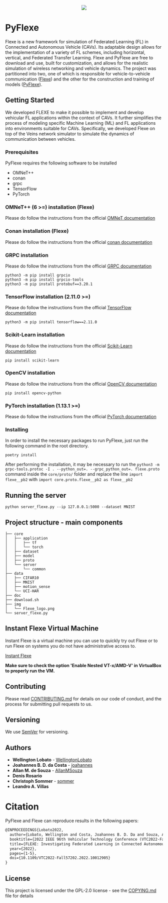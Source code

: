 <p align="center">
  <img src=img/Flexe_logo.png>
</p>

# PyFlexe
Flexe is a new framework for simulation of Federated Learning (FL) in Connected and Autonomous Vehicle (CAVs). Its adaptable design allows for the implementation of a variety of FL schemes, including horizontal, vertical, and Federated Transfer Learning. Flexe and PyFlexe are free to download and use, built for customization, and allows for the realistic simulation of wireless networking and vehicle dynamics. The project was partitioned into two, one of which is responsible for vehicle-to-vehicle communication ([Flexe](https://github.com/WellingtonLobato/flexe)) and the other for the construction and training of models ([PyFlexe](https://github.com/WellingtonLobato/PyFlexe)).

## Getting Started

We developed FLEXE to make it possible to implement and develop vehicular FL applications within the context of CAVs. It further simplifies the process of modeling specific Machine Learning (ML) and FL applications into environments suitable for CAVs. Specifically, we developed Flexe on top of the Veins network simulator to simulate the dynamics of communication between vehicles.

### Prerequisites
PyFlexe requires the following software to be installed 

- OMNeT++
- conan
- grpc
- TensorFlow
- PyTorch

### OMNeT++ (6 >=) installation (Flexe)
Please do follow the instructions from the official [OMNeT documentation](https://doc.omnetpp.org/omnetpp/InstallGuide.pdf)

### Conan installation (Flexe)
Please do follow the instructions from the official [conan documentation](https://docs.conan.io/en/latest/installation.html)

### GRPC installation
Please do follow the instructions from the official [GRPC documentation](https://grpc.io/docs/languages/python/quickstart/)
```
python3 -m pip install grpcio
python3 -m pip install grpcio-tools
python3 -m pip install protobuf==3.20.1
```

### TensorFlow installation (2.11.0 >=)
Please do follow the instructions from the official [TensorFlow documentation](https://www.tensorflow.org/install)
```
python3 -m pip install tensorflow==2.11.0
```

### Scikit-Learn installation
Please do follow the instructions from the official [Scikit-Learn documentation](https://scikit-learn.org/stable/install.html)
```
pip install scikit-learn
```

### OpenCV installation
Please do follow the instructions from the official [OpenCV documentation](https://docs.opencv.org/4.x/d2/de6/tutorial_py_setup_in_ubuntu.html)
```
pip install opencv-python
```

### PyTorch installation (1.13.1 >=)
Please do follow the instructions from the official [PyTorch documentation](https://pytorch.org/tutorials/beginner/basics/intro.html)

### Installing

In order to install the necessary packages to run PyFlexe, just run the following command in the root directory.

```
poetry install
```

After performing the installation, it may be necessary to run the `python3 -m grpc-tools.protoc -I . --python_out=. --grpc_python_out=. flexe.proto` command inside the `core/proto/` folder and replace the line `import flexe__pb2` with `import core.proto.flexe__pb2 as flexe__pb2`


## Running the server

```
python server_flexe.py --ip 127.0.0.1:5000 --dataset MNIST
```


## Project structure - main components 

	├── core
	│   ├── application
	│   │   ├── tf
	│   │   └── torch
	│   ├── dataset
	│   ├── model
	│   ├── proto
	│   └── server
	│       └── common
	├── data
	│   ├── CIFAR10
	│   ├── MNIST
	│   ├── motion_sense
	│   └── UCI-HAR
	├── doc
	├── download.sh
	├── img
	│   └── Flexe_logo.png
	└── server_flexe.py
 
## Instant Flexe Virtual Machine
Instant Flexe is a virtual machine you can use to quickly try out Flexe or to run Flexe on systems you do not have administrative access to.

[Instant Flexe](https://drive.google.com/file/d/1AKOdnB7UYMtabeHEz1AlBlQEUpy-Vvdz/view?usp=sharing)

**Make sure to check the option 'Enable Nested VT-x/AMD-V' in VirtualBox to properly run the VM.**

## Contributing

Please read [CONTRIBUTING.md](CONTRIBUTING.md) for details on our code of conduct, and the process for submitting pull requests to us.

## Versioning

We use [SemVer](http://semver.org/) for versioning. 

## Authors

* **Wellington Lobato** - [WellingtonLobato](https://github.com/WellingtonLobato)
* **Joahannes B. D. da Costa** - [joahannes](https://github.com/joahannes)
* **Allan M. de Souza** - [AllanMSouza](https://github.com/AllanMSouza)
* **Denis Rosario**
* **Christoph Sommer** - [sommer](https://github.com/sommer)
* **Leandro A. Villas**

# Citation

PyFlexe and Flexe can reproduce results in the following papers:

```tex
@INPROCEEDINGS{Lobato2022,
  author={Lobato, Wellington and Costa, Joahannes B. D. Da and Souza, Allan M. de and Rosário, Denis and Sommer, Christoph and Villas, Leandro A.},
  booktitle={2022 IEEE 96th Vehicular Technology Conference (VTC2022-Fall)}, 
  title={FLEXE: Investigating Federated Learning in Connected Autonomous Vehicle Simulations}, 
  year={2022},
  pages={1-5},
  doi={10.1109/VTC2022-Fall57202.2022.10012905}
}
```

## License

This project is licensed under the GPL-2.0 license - see the [COPYING.md](COPYING.md) file for details
